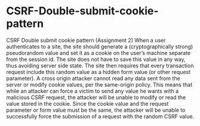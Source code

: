 # CSRF-Double-submit-cookie-pattern
CSRF Double submit cookie pattern (Assignment 2)
When a user authenticates to a site, the site should generate a (cryptographically strong) pseudorandom value and set it as a cookie on the user’s machine separate from the session id. The site does not have to save this value in any way, thus avoiding server side state. The site then requires that every transaction request include this random value as a hidden form value (or other request parameter). A cross origin attacker cannot read any data sent from the server or modify cookie values, per the same-origin policy. This means that while an attacker can force a victim to send any value he wants with a malicious CSRF request, the attacker will be unable to modify or read the value stored in the cookie. Since the cookie value and the request parameter or form value must be the same, the attacker will be unable to successfully force the submission of a request with the random CSRF value.
